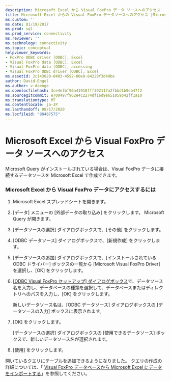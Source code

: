 ```yaml
---
description: Microsoft Excel から Visual FoxPro データ ソースへのアクセス
title: Microsoft Excel からの Visual FoxPro データソースへのアクセス |Microsoft Docs
ms.custom: ''
ms.date: 01/19/2017
ms.prod: sql
ms.prod_service: connectivity
ms.reviewer: ''
ms.technology: connectivity
ms.topic: conceptual
helpviewer_keywords:
- FoxPro ODBC driver [ODBC], Excel
- Visual FoxPro data [ODBC], Excel
- Visual FoxPro data [ODBC], accessing
- Visual FoxPro ODBC driver [ODBC], Excel
ms.assetid: 2c143020-0403-4592-80e0-84229f3d40be
author: David-Engel
ms.author: v-daenge
ms.openlocfilehash: 3ce4e3bf96a41918fff392117a2fbbd1b9eb47f2
ms.sourcegitcommit: e700497f962e4c2274df16d9e651059b42ff1a10
ms.translationtype: MT
ms.contentlocale: ja-JP
ms.lasthandoff: 08/17/2020
ms.locfileid: "88487575"
---
```

# <a name="accessing-a-visual-foxpro-data-source-from-microsoft-excel"></a>Microsoft Excel から Visual FoxPro データ ソースへのアクセス
Microsoft Query がインストールされている場合は、Visual FoxPro データに接続するデータソースを Microsoft Excel で作成できます。  
  
### <a name="to-access-visual-foxpro-data-from-microsoft-excel"></a>Microsoft Excel から Visual FoxPro データにアクセスするには  
  
1.  Microsoft Excel スプレッドシートを開きます。  
  
2.  [データ] メニューの [外部データの取り込み] をクリックします。 Microsoft Query が開きます。  
  
3.  [データソースの選択] ダイアログボックスで、[その他] をクリックします。  
  
4.  [ODBC データソース] ダイアログボックスで、[新規作成] をクリックします。  
  
5.  [データソースの追加] ダイアログボックスで、[インストールされている ODBC ドライバー] ボックスの一覧から [Microsoft Visual FoxPro Driver] を選択し、[OK] をクリックします。  
  
6.  [ [ODBC Visual FoxPro セットアップ] ダイアログボックス](../../odbc/microsoft/odbc-visual-foxpro-setup-dialog-box.md)で、データソース名を入力し、データベースの種類を選択して、データベースまたはディレクトリへのパスを入力し、[OK] をクリックします。  
  
     新しいデータソース名は、[ODBC データソース] ダイアログボックスの [データソースの入力] ボックスに表示されます。  
  
7.  [OK] をクリックします。  
  
     [データソースの選択] ダイアログボックスの [使用できるデータソース] ボックスで、新しいデータソース名が選択されます。  
  
8.  [使用] をクリックします。  
  
 開いているクエリにテーブルを追加できるようになりました。 クエリの作成の詳細については、「 [Visual FoxPro データベースから Microsoft Excel にデータをインポートする](../../odbc/microsoft/importing-data-into-microsoft-excel-from-a-visual-foxpro-database.md)」を参照してください。

